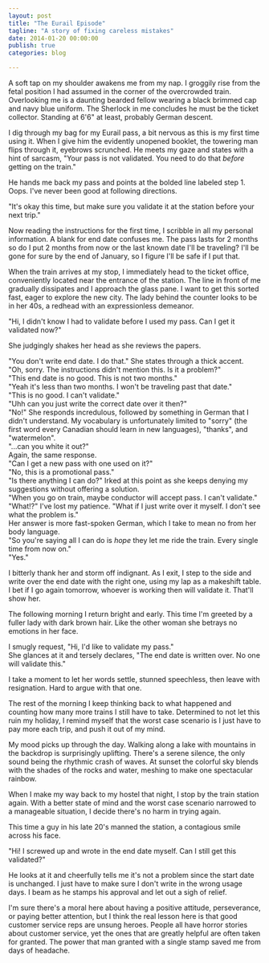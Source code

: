 ```yaml
---
layout: post
title: "The Eurail Episode"
tagline: "A story of fixing careless mistakes"
date: 2014-01-20 00:00:00
publish: true
categories: blog

---
```


A soft tap on my shoulder awakens me from my nap. I groggily rise from the fetal 
position I had assumed in the corner of the overcrowded train. Overlooking me is 
a daunting bearded fellow wearing a black brimmed cap and navy blue uniform. The 
Sherlock in me concludes he must be the ticket collector. Standing at 6'6" at 
least, probably German descent.

I dig through my bag for my Eurail pass, a bit nervous as this is my first time 
using it. When I give him the evidently unopened booklet, the towering man flips 
through it, eyebrows scrunched. He meets my gaze and states with a hint of 
sarcasm, "Your pass is not validated. You need to do that _before_ getting on 
the train."

He hands me back my pass and points at the bolded line labeled step 1. Oops. 
I've never been good at following directions.

"It's okay this time, but make sure you validate it at the station before your 
next trip."

Now reading the instructions for the first time, I scribble in all my personal 
information. A blank for end date confuses me. The pass lasts for 2 months so do 
I put 2 months from now or the last known date I'll be traveling? I'll be gone 
for sure by the end of January, so I figure I'll be safe if I put that.

When the train arrives at my stop, I immediately head to the ticket office, 
conveniently located near the entrance of the station. The line in front of me 
gradually dissipates and I approach the glass pane. I want to get this sorted 
fast, eager to explore the new city. The lady behind the counter looks to be in 
her 40s, a redhead with an expressionless demeanor.

"Hi, I didn't know I had to validate before I used my pass. Can I get it 
validated now?"

She judgingly shakes her head as she reviews the papers.

"You don't write end date. I do that." She states through a thick accent.  
"Oh, sorry. The instructions didn't mention this. Is it a problem?"  
"This end date is no good. This is not two months."  
"Yeah it's less than two months. I won't be traveling past that date."  
"This is no good. I can't validate."  
"Uhh can you just write the correct date over it then?"  
"No!" She responds incredulous, followed by something in German that I didn't 
understand. My vocabulary is unfortunately limited to "sorry" (the first word 
every Canadian should learn in new languages), "thanks", and "watermelon".  
"...can you white it out?"  
Again, the same response.  
"Can I get a new pass with one used on it?"  
"No, this is a promotional pass."  
"Is there anything I can do?" Irked at this point as she keeps denying my 
suggestions without offering a solution.  
"When you go on train, maybe conductor will accept pass. I can't validate."  
"What!?" I've lost my patience. "What if I just write over it myself. I don't 
see what the problem is."  
Her answer is more fast-spoken German, which I take to mean no from her body 
language.  
"So you're saying all I can do is _hope_ they let me ride the train.  Every 
single time from now on."  
"Yes."

I bitterly thank her and storm off indignant. As I exit, I step to the side and 
write over the end date with the right one, using my lap as a makeshift table. I 
bet if I go again tomorrow, whoever is working then will validate it. That'll 
show her.

The following morning I return bright and early. This time I'm greeted by a 
fuller lady with dark brown hair. Like the other woman she betrays no emotions 
in her face.

I smugly request, "Hi, I'd like to validate my pass."  
She glances at it and tersely declares, "The end date is written over. No one 
will validate this."

I take a moment to let her words settle, stunned speechless, then leave with 
resignation.  Hard to argue with that one.

The rest of the morning I keep thinking back to what happened and counting how 
many more trains I still have to take. Determined to not let this ruin my 
holiday, I remind myself that the worst case scenario is I just have to pay more 
each trip, and push it out of my mind.

My mood picks up through the day. Walking along a lake with mountains in the 
backdrop is surprisingly uplifting. There's a serene silence, the only sound 
being the rhythmic crash of waves. At sunset the colorful sky blends with the 
shades of the rocks and water, meshing to make one spectacular rainbow.

When I make my way back to my hostel that night, I stop by the train station 
again. With a better state of mind and the worst case scenario narrowed to a 
manageable situation, I decide there's no harm in trying again.

This time a guy in his late 20's manned the station, a contagious smile across 
his face.

"Hi! I screwed up and wrote in the end date myself. Can I still get this 
validated?"

He looks at it and cheerfully tells me it's not a problem since the start date 
is unchanged. I just have to make sure I don't write in the wrong usage days.
I beam as he stamps his approval and let out a sigh of relief.

I'm sure there's a moral here about having a positive attitude, perseverance, or 
paying better attention, but I think the real lesson here is that good customer 
service reps are unsung heroes. People all have horror stories about customer 
service, yet the ones that are greatly helpful are often taken for granted. The 
power that man granted with a single stamp saved me from days of headache.

